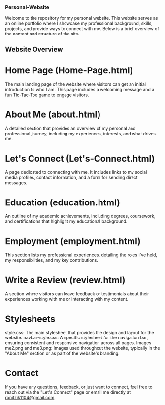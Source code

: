 ### Personal-Website
Welcome to the repository for my personal website. This website serves as an online portfolio where I showcase my professional background, skills, projects, and provide ways to connect with me. Below is a brief overview of the content and structure of the site.

## Website Overview

# Home Page (Home-Page.html)
The main landing page of the website where visitors can get an initial introduction to who I am. This page includes a welcoming message and a fun Tic-Tac-Toe game to engage visitors.

# About Me (about.html)
A detailed section that provides an overview of my personal and professional journey, including my experiences, interests, and what drives me.

# Let's Connect (Let's-Connect.html)
A page dedicated to connecting with me. It includes links to my social media profiles, contact information, and a form for sending direct messages.

# Education (education.html)
An outline of my academic achievements, including degrees, coursework, and certifications that highlight my educational background.

# Employment (employment.html)
This section lists my professional experiences, detailing the roles I've held, my responsibilities, and my key contributions.

# Write a Review (review.html)
A section where visitors can leave feedback or testimonials about their experiences working with me or interacting with my content.

# Stylesheets
style.css: The main stylesheet that provides the design and layout for the website.
navbar-style.css: A specific stylesheet for the navigation bar, ensuring consistent and responsive navigation across all pages.
Images
me2.png and me3.png: Images used throughout the website, typically in the "About Me" section or as part of the website's branding.

# Contact
If you have any questions, feedback, or just want to connect, feel free to reach out via the "Let's Connect" page or email me directly at ronitzik1104@gmail.com.


